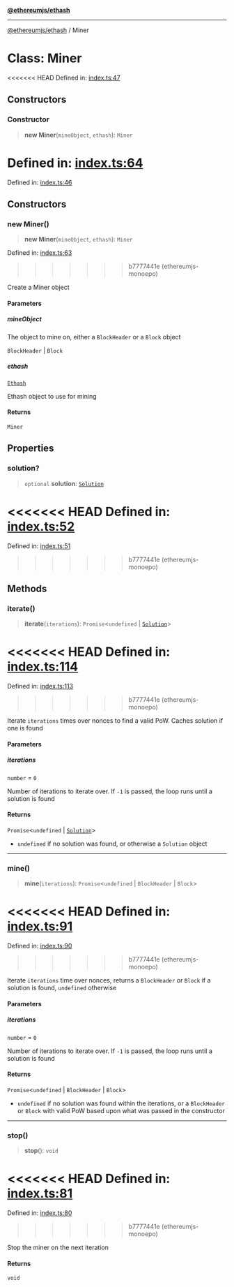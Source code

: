 [**@ethereumjs/ethash**](../README.md)

***

[@ethereumjs/ethash](../README.md) / Miner

# Class: Miner

<<<<<<< HEAD
Defined in: [index.ts:47](https://github.com/ethereumjs/ethereumjs-monorepo/blob/master/packages/ethash/src/index.ts#L47)

## Constructors

### Constructor

> **new Miner**(`mineObject`, `ethash`): `Miner`

Defined in: [index.ts:64](https://github.com/ethereumjs/ethereumjs-monorepo/blob/master/packages/ethash/src/index.ts#L64)
=======
Defined in: [index.ts:46](https://github.com/Dargon789/ethereumjs-monorepo/blob/master/packages/ethash/src/index.ts#L46)

## Constructors

### new Miner()

> **new Miner**(`mineObject`, `ethash`): `Miner`

Defined in: [index.ts:63](https://github.com/Dargon789/ethereumjs-monorepo/blob/master/packages/ethash/src/index.ts#L63)
>>>>>>> b7777441e (ethereumjs-monoepo)

Create a Miner object

#### Parameters

##### mineObject

The object to mine on, either a `BlockHeader` or a `Block` object

`BlockHeader` | `Block`

##### ethash

[`Ethash`](Ethash.md)

Ethash object to use for mining

#### Returns

`Miner`

## Properties

### solution?

> `optional` **solution**: [`Solution`](../type-aliases/Solution.md)

<<<<<<< HEAD
Defined in: [index.ts:52](https://github.com/ethereumjs/ethereumjs-monorepo/blob/master/packages/ethash/src/index.ts#L52)
=======
Defined in: [index.ts:51](https://github.com/Dargon789/ethereumjs-monorepo/blob/master/packages/ethash/src/index.ts#L51)
>>>>>>> b7777441e (ethereumjs-monoepo)

## Methods

### iterate()

> **iterate**(`iterations`): `Promise`\<`undefined` \| [`Solution`](../type-aliases/Solution.md)\>

<<<<<<< HEAD
Defined in: [index.ts:114](https://github.com/ethereumjs/ethereumjs-monorepo/blob/master/packages/ethash/src/index.ts#L114)
=======
Defined in: [index.ts:113](https://github.com/Dargon789/ethereumjs-monorepo/blob/master/packages/ethash/src/index.ts#L113)
>>>>>>> b7777441e (ethereumjs-monoepo)

Iterate `iterations` times over nonces to find a valid PoW. Caches solution if one is found

#### Parameters

##### iterations

`number` = `0`

Number of iterations to iterate over. If `-1` is passed, the loop runs until a solution is found

#### Returns

`Promise`\<`undefined` \| [`Solution`](../type-aliases/Solution.md)\>

- `undefined` if no solution was found, or otherwise a `Solution` object

***

### mine()

> **mine**(`iterations`): `Promise`\<`undefined` \| `BlockHeader` \| `Block`\>

<<<<<<< HEAD
Defined in: [index.ts:91](https://github.com/ethereumjs/ethereumjs-monorepo/blob/master/packages/ethash/src/index.ts#L91)
=======
Defined in: [index.ts:90](https://github.com/Dargon789/ethereumjs-monorepo/blob/master/packages/ethash/src/index.ts#L90)
>>>>>>> b7777441e (ethereumjs-monoepo)

Iterate `iterations` time over nonces, returns a `BlockHeader` or `Block` if a solution is found, `undefined` otherwise

#### Parameters

##### iterations

`number` = `0`

Number of iterations to iterate over. If `-1` is passed, the loop runs until a solution is found

#### Returns

`Promise`\<`undefined` \| `BlockHeader` \| `Block`\>

- `undefined` if no solution was found within the iterations, or a `BlockHeader` or `Block`
          with valid PoW based upon what was passed in the constructor

***

### stop()

> **stop**(): `void`

<<<<<<< HEAD
Defined in: [index.ts:81](https://github.com/ethereumjs/ethereumjs-monorepo/blob/master/packages/ethash/src/index.ts#L81)
=======
Defined in: [index.ts:80](https://github.com/Dargon789/ethereumjs-monorepo/blob/master/packages/ethash/src/index.ts#L80)
>>>>>>> b7777441e (ethereumjs-monoepo)

Stop the miner on the next iteration

#### Returns

`void`
